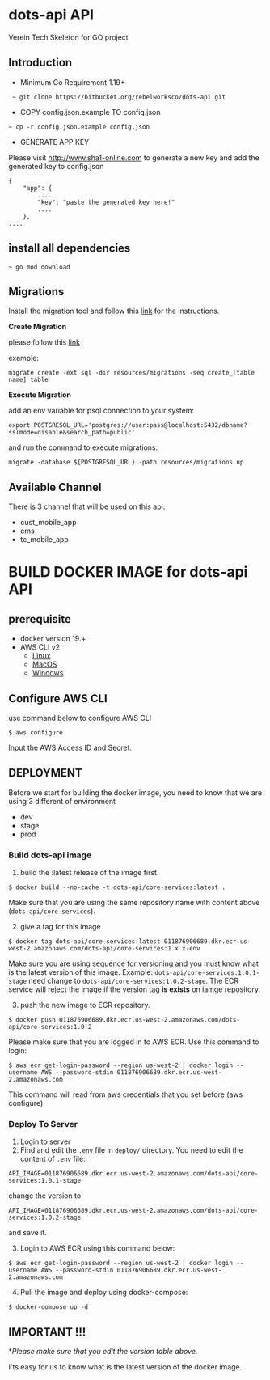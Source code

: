 # dots-api API 

Verein Tech Skeleton for GO project

## Introduction

- Minimum Go Requirement 1.19+

``` ~ git clone https://bitbucket.org/rebelworksco/dots-api.git```


- COPY config.json.example TO config.json

``` ~ cp -r config.json.example config.json ```

- GENERATE APP KEY 

Please visit http://www.sha1-online.com to generate a new key and add the generated key to config.json
``` 
{
    "app": {
        ....
        "key": "paste the generated key here!"
        ....
    },
....
```

## install all dependencies

```~ go mod download```

## Migrations

Install the migration tool and follow this [link](https://github.com/golang-migrate/migrate/blob/master/cmd/migrate/README.md) for the instructions.


**Create Migration**

please follow this [link](https://github.com/golang-migrate/migrate/blob/master/database/postgres/TUTORIAL.md)

example: 

``` migrate create -ext sql -dir resources/migrations -seq create_[table name]_table ```

**Execute Migration**

add an env variable for psql connection to your system:

```export POSTGRESQL_URL='postgres://user:pass@localhost:5432/dbname?sslmode=disable&search_path=public'```

and run the command to execute migrations:

``` migrate -database ${POSTGRESQL_URL} -path resources/migrations up ```

## Available Channel

There is 3 channel that will be used on this api:
- cust_mobile_app
- cms
- tc_mobile_app


# BUILD DOCKER IMAGE for dots-api API

## prerequisite
- docker version 19.+
- AWS CLI v2 
  - [Linux](https://docs.aws.amazon.com/cli/latest/userguide/install-cliv2-linux.html)
  - [MacOS](https://docs.aws.amazon.com/cli/latest/userguide/install-cliv2-mac.html)
  - [Windows](https://docs.aws.amazon.com/cli/latest/userguide/install-cliv2-windows.html)

## Configure AWS CLI
use command below to configure AWS CLI 

```$ aws configure```

Input the AWS Access ID and Secret.

## DEPLOYMENT

Before we start for building the docker image, you need to know that we are using 3 different of environment
- dev
- stage
- prod


### Build dots-api image

1. build the :latest release of the image first.

```$ docker build --no-cache -t dots-api/core-services:latest .```

Make sure that you are using the same repository name with content above (`dots-api/core-services`).

2. give a tag for this image

```$ docker tag dots-api/core-services:latest 011876906689.dkr.ecr.us-west-2.amazonaws.com/dots-api/core-services:1.x.x-env```

Make sure you are using sequence for versioning and you must know what is the latest version of this image. Example: `dots-api/core-services:1.0.1-stage` need change to `dots-api/core-services:1.0.2-stage`. The ECR service will reject the image if the version tag **is exists** on iamge repository.

3. push the new image to ECR repository.

```$ docker push 011876906689.dkr.ecr.us-west-2.amazonaws.com/dots-api/core-services:1.0.2```

Please make sure that you are logged in to AWS ECR. Use this command to login:

```$ aws ecr get-login-password --region us-west-2 | docker login --username AWS --password-stdin 011876906689.dkr.ecr.us-west-2.amazonaws.com```

This command will read from aws credentials that you set before (aws configure).

### Deploy To Server

1. Login to server
2. Find and edit the `.env` file in `deploy/` directory. You need to edit the content of `.env` file: 

```
API_IMAGE=011876906689.dkr.ecr.us-west-2.amazonaws.com/dots-api/core-services:1.0.1-stage
``` 
change the version to

```
API_IMAGE=011876906689.dkr.ecr.us-west-2.amazonaws.com/dots-api/core-services:1.0.2-stage
```
and save it.

3. Login to AWS ECR using this command below:

```$ aws ecr get-login-password --region us-west-2 | docker login --username AWS --password-stdin 011876906689.dkr.ecr.us-west-2.amazonaws.com```

4. Pull the image and deploy using docker-compose:

```$ docker-compose up -d```


## IMPORTANT !!!
**Please make sure that you edit the version table above.* 

I'ts easy for us to know what is the latest version of the docker image.
